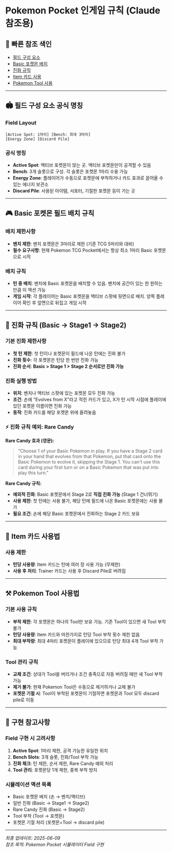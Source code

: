 # Pokemon Pocket 인게임 규칙 (Claude 참조용)

## 🎯 빠른 참조 색인
- [필드 구성 요소](#필드-구성-요소-공식-명칭)
- [Basic 포켓몬 배치](#basic-포켓몬-필드-배치-규칙)
- [진화 규칙](#진화-규칙-basic--stage1--stage2)
- [Item 카드 사용](#item-카드-사용법)
- [Pokemon Tool 사용](#pokemon-tool-사용법)

---

## 🏟️ 필드 구성 요소 공식 명칭

### **Field Layout**
```
[Active Spot: 1마리] [Bench: 최대 3마리]
[Energy Zone] [Discard Pile]
```

### **공식 명칭**
- **Active Spot**: 액티브 포켓몬이 앉는 곳. 액티브 포켓몬만이 공격할 수 있음
- **Bench**: 3개 슬롯으로 구성. 각 슬롯은 포켓몬 1마리 수용 가능
- **Energy Zone**: 플레이어가 수동으로 포켓몬에 부착하거나 카드 효과로 끌어올 수 있는 에너지 보관소
- **Discard Pile**: 사용된 아이템, 서포터, 기절한 포켓몬 등이 가는 곳

---

## 🎮 Basic 포켓몬 필드 배치 규칙

### **배치 제한사항**
- **벤치 제한**: 벤치 포켓몬은 3마리로 제한 (기존 TCG 5마리와 대비)
- **필수 요구사항**: 현재 Pokemon TCG Pocket에서는 항상 최소 1마리 Basic 포켓몬으로 시작

### **배치 규칙**
- **턴 중 배치**: 벤치에 Basic 포켓몬을 배치할 수 있음. 벤치에 공간이 있는 한 원하는 만큼 이 액션 가능
- **게임 시작**: 각 플레이어는 Basic 포켓몬을 액티브 스팟에 뒷면으로 배치. 양쪽 플레이어 확인 후 앞면으로 뒤집고 게임 시작

---

## 🔄 진화 규칙 (Basic → Stage1 → Stage2)

### **기본 진화 제한사항**
- **첫 턴 제한**: 첫 턴이나 포켓몬이 필드에 나온 턴에는 진화 불가
- **진화 횟수**: 각 포켓몬은 턴당 한 번만 진화 가능
- **진화 순서**: **Basic > Stage 1 > Stage 2 순서로만 진화 가능**

### **진화 실행 방법**
- **위치**: 벤치나 액티브 스팟에 있는 포켓몬 모두 진화 가능
- **조건**: 손에 "Evolves from X"라고 적힌 카드가 있고, X가 턴 시작 시점에 플레이에 있던 포켓몬 이름이면 진화 가능
- **동작**: 진화 카드를 해당 포켓몬 위에 올려놓음

### **⚡ 진화 규칙 예외: Rare Candy**

**Rare Candy 효과 (영문):**
> "Choose 1 of your Basic Pokemon in play. If you have a Stage 2 card in your hand that evolves from that Pokemon, put that card onto the Basic Pokemon to evolve it, skipping the Stage 1. You can't use this card during your first turn or on a Basic Pokemon that was put into play this turn."

**Rare Candy 규칙:**
- **예외적 진화**: Basic 포켓몬에서 Stage 2로 **직접 진화 가능** (Stage 1 건너뛰기)
- **사용 제한**: 첫 턴에는 사용 불가, 해당 턴에 필드에 나온 Basic 포켓몬에는 사용 불가
- **필요 조건**: 손에 해당 Basic 포켓몬에서 진화하는 Stage 2 카드 보유

---

## 🎴 Item 카드 사용법

### **사용 제한**
- **턴당 사용량**: Item 카드는 턴에 여러 장 사용 가능 (무제한)
- **사용 후 처리**: Trainer 카드는 사용 후 Discard Pile로 버려짐

---

## ⚒️ Pokemon Tool 사용법

### **기본 사용 규칙**
- **부착 제한**: 각 포켓몬은 하나의 Tool만 보유 가능. 기존 Tool이 있으면 새 Tool 부착 불가
- **턴당 사용량**: Item 카드와 마찬가지로 턴당 Tool 부착 횟수 제한 없음
- **최대 부착량**: 최대 4마리 포켓몬이 플레이에 있으므로 턴당 최대 4개 Tool 부착 가능

### **Tool 관리 규칙**
- **교체 조건**: 상대가 Tool을 버리거나 조건 충족으로 자동 버려질 때만 새 Tool 부착 가능
- **제거 불가**: 현재 Pokemon Tool은 수동으로 제거하거나 교체 불가
- **포켓몬 기절 시**: Tool이 부착된 포켓몬이 기절하면 포켓몬과 Tool 모두 discard pile로 이동

---

## 📝 구현 참고사항

### **Field 구현 시 고려사항**
1. **Active Spot**: 1마리 제한, 공격 가능한 유일한 위치
2. **Bench Slots**: 3개 슬롯, 진화/Tool 부착 가능
3. **진화 체크**: 턴 제한, 순서 제한, Rare Candy 예외 처리
4. **Tool 관리**: 포켓몬당 1개 제한, 중복 부착 방지

### **시뮬레이션 액션 목록**
- Basic 포켓몬 배치 (손 → 벤치/액티브)
- 일반 진화 (Basic → Stage1 → Stage2)
- Rare Candy 진화 (Basic → Stage2)
- Tool 부착 (Tool → 포켓몬)
- 포켓몬 기절 처리 (포켓몬+Tool → discard pile)

---

*최종 업데이트: 2025-06-09*  
*참조 목적: Pokemon Pocket 시뮬레이터 Field 구현*